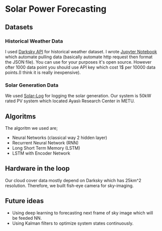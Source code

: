 # Solar Power Forecasting
## Datasets

### Historical Weather Data
I used [Darksky API](https://darksky.net/dev) for historical weather dataset. I wrote [Jupyter Notebook](https://github.com/nailtosun/Ayasli-Ges-Solar-Prediction/blob/master/Neural%20Network/Darksky-api/Datapulling.ipynb) which automate pulling data (basically automate http request then format the JSON file). You can use for your purposes it's open source. However ofter 1000 data point you should use API key which cost 1$ per 10000 data points.(I think it is really inexpensive). 

### Solar Generation Data
We used [Solar-Log](https://www.solar-log.com/en/) for logging the solar generation. Our system is 50kW rated PV system which located Ayaslı Research Center in METU. 

## Algoritms 
The algoritm we used are;
* Neural Networks (classical way 2 hidden layer)
* Recurrent Neural Network (RNN)
* Long Short Term Memory (LSTM)
* LSTM with Encoder Network

## Hardware in the loop
Our cloud cover data mostly depend on Darksky which has 25km^2 resolution. Therefore, we built fish-eye camera for sky-imaging.

## Future ideas
* Using deep learning to forecasting next frame of sky image which will be feeded NN.
* Using Kalman filters to optimize system states continuously.
